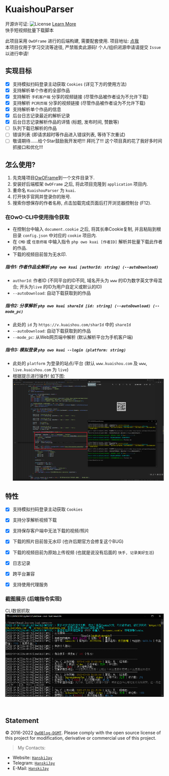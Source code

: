 # KuaishouParser
开源许可证: ![License](https://img.shields.io/badge/License-Apache%202.0-blue.svg) [Learn More](https://opensource.org/licenses/Apache-2.0)<br/>
快手短视频批量下载脚本

此项目采用 `OwOFrame` 进行的后端构建, 需要配套使用. 项目地址: [点我](https://github.com/Tommy131/OwOFrame)<br/>
本项目仅用于学习交流等途径, 严禁贩卖此源码! 个人/组织闭源申请请提交 `Issue` 以进行申请!<br/>

## 实现目标

- [x] 支持模拟扫码登录主动获取 `Cookies` (详见下方的使用方法)
- [x] 支持解析单个作者的全部作品
- [x] 支持解析 `手机客户端` 分享的视频链接 (尽管作品被作者设为不允许下载)
- [x] 支持解析 `PC网页端` 分享的视频链接 (尽管作品被作者设为不允许下载)
- [x] 支持解析单个作品的信息
- [x] 后台日志记录最近的解析记录
- [x] 后台日志记录解析作品的详情 (标题, 发布时间, 赞数等)
- [ ] 队列下载已解析的作品
- [ ] 错误列表 (即请求超时等作品进入错误列表, 等待下次重试)
- [ ] 敬请期待......给个Star鼓励我开发吧!!! 拜托了!!! 这个项目真的花了我好多时间抓接口和优化!!!

## 怎么使用?
1. 先克隆项目[OwOFrame](https://github.com/Tommy131/OwOFrame)到一个文件目录下.
2. 安装好后端框架 `OwOFrame` 之后, 将此项目克隆到 `application` 项目内.
3. 重命名 `KuaishouParser` 为 `kuai`.
4. 打开快手官网并登录你的账号.
5. 搜索你想保存的作者名称, 点击加载完成页面后打开浏览器控制台 (F12).

### 在OwO-CLI中使用指令获取
- 在控制台中输入 `document.cookie` 之后, 将其长串Cookie复制, 并且粘贴到根目录 `config.json` 中对应的 `cookie` 项目内.
- 在 `CMD` 或 `任意终端` 中输入指令 `php owo kuai [作者ID]` 解析并批量下载此作者的作品.
- 下载的视频目前皆为无水印.

##### 指令1: 作者作品全解析 `php owo kuai [authorId: string] (--autoDownload)`<br/>
- `authorId`:       作者ID (不同平台的ID不同, 域名开头为 `www` 的ID为数字英文字母混合; 开头为`live` 的ID为用户自定义或默认的ID)
- `--autoDownload`: 自动下载获取到的作品

##### 指令2: 分享解析 `php owo kuai shareId [id: string] (--autoDownload) (--mode_pc)`<br/>
- 此处的 `id` 为 `https://v.kuaishou.com/sharId` 中的 `shareId`
- `--autoDownload`: 自动下载获取到的作品
- `--mode_pc`: 从Web网页端中解析 (默认解析平台为手机客户端)

##### 指令3: 模拟登录 `php owo kuai --login (platform: string)`<br/>
- 此处的 `platform` 为登录的站点/平台 (默认 `www.kuaishou.com` 及 `www`, `live.kuaishou.com` 为 `live`)
- 根据提示进行操作! 如下图:
![登录操作](static/img/tested_web_login.png)

## 特性
- [x] 支持模拟扫码登录主动获取 `Cookies`
- [x] 支持分享解析视频下载
- [x] 支持保存客户端中无法下载的视频/照片
- [x] 下载的照片目前皆无水印 (也许后期官方会修复这个BUG)
- [x] 下载的视频目前为原始上传视频 (也就是说没有后面的 `快手, 记录美好生活`)
- [x] 日志记录
- [x] 跨平台兼容
- [x] 支持使用代理服务


### 截图展示 (后端指令实现)
CLI数据抓取<br/>
![CLI数据抓取](static/img/cli-command.png)

<br/>

## Statement
&copy; 2016-2022 [`OwOBlog-DGMT`](https://www.owoblog.com). Please comply with the open source license of this project for modification, derivative or commercial use of this project.

> My Contacts:
- Website: [`HanskiJay`](https://www.owoblog.com)
- Telegram: [`HanskiJay`](https://t.me/HanskiJay)
- E-Mail: [`HanskiJay`](mailto:support@owoblog.com)
